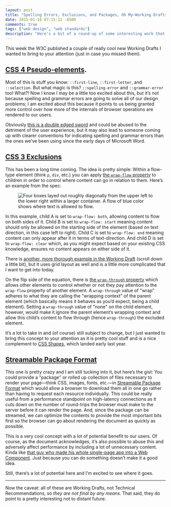 ```yaml
---
layout: post
title: "Spelling Errors, Exclusions, and Packages, Oh My—Working Drafts at the W3C"
date: 2015-01-16 07:15:12 -0500
comments: true
tags: ["web design", "web standards"]
description: "Here’s a bit of a round-up of some interesting work that came out of the W3C this week."
---
```


This week the W3C published a couple of really cool new Working Drafts I wanted to bring to your attention (just in case you missed them). 

<!-- more -->

## [CSS 4 Pseudo-elements](http://www.w3.org/TR/2015/WD-css-pseudo-4-20150115).

Most of this is stuff you know: `::first-line`, `::first-letter`, and `::selection`. But what magic is this? `::spelling-error` and `::grammar-error` too! What?! Now I know I may be a little too excited about this, but it’s not because spelling and grammar errors are going to solve all of our design problems; I am excited about this because it points to us being granted more control over how more of the internals of browser operations are rendered to our users.

Obviously [this is a double edged sword](/notebook/native-vs-stylable-tug-of-war/) and could be abused to the detriment of the user experience, but it may also lead to someone coming up with clearer conventions for indicating spelling and grammar errors than the ones we’ve been using since the early days of Microsoft Word.

## [CSS 3 Exclusions](http://www.w3.org/TR/2015/WD-css3-exclusions-20150115/)

This has been a long time coming. The idea is pretty simple: Within a flow-type element (think `p`, `div`, etc.) you can apply [the `wrap-flow` property](http://www.w3.org/TR/2015/WD-css3-exclusions-20150115/#wrap-flow-property) to children in order to control where content can go in relation to them. Here’s an example from the spec:

<figure id="fig-2015-01-16-1">
<img src="https://www.w3.org/TR/2015/WD-css3-exclusions-20150115/images/exclusions-illustration.png" alt="Four boxes layed out roughly diagonally from the upper left to the lower right within a larger container. A flow of blue color shows where text is allowed to flow.">
</figure>

In this example, child A is set to `wrap-flow: both`, allowing content to flow on both sides of it. Child B is set to `wrap-flow: start` meaning content should only be allowed on the starting side of the element (based on text direction, in this case left to right). Child C is set to `wrap-flow: end` meaning content can only appear after it in terms of text-direction. And child D is set to `wrap-flow: clear` which, as you might expect based on your existing CSS knowledge, ensures no content appears on either side of it.

There is [another, more thorough example in the Working Draft](http://www.w3.org/TR/2015/WD-css3-exclusions-20150115/#wrap-flow-property) (scroll down a little bit), but it uses grid layout as well and is a little more complicated that I want to get into today. 

On the flip side of the equation, there is [the `wrap-through` property](http://www.w3.org/TR/2015/WD-css3-exclusions-20150115/#wrap-through-property) which allows other elements to control whether or not they pay attention to the `wrap-flow` property of another element. A `wrap-through` value of "wrap" adheres to what they are calling the "wrapping context" of the parent element (which basically means it behaves as you’d expect, being a child element). Setting a `wrap-through` value of "none" on the child element, however, would make it ignore the parent element’s wrapping context and allow this child’s content to flow through (hence `wrap-through`) the excluded element.

It’s a lot to take in and (of course) still subject to change, but I just wanted to bring this concept to your attention as it is pretty cool stuff and is a nice complement to [CSS Shapes](http://www.w3.org/TR/css-shapes-1/), which landed early last year.

## [Streamable Package Format](http://www.w3.org/TR/2015/WD-web-packaging-20150115/)

This one is pretty crazy and I am still tucking into it, but here’s the gist: You could provide a "package" or rolled up collection of files necessary to render your page—think CSS, images, fonts, etc.—in [Streamable Package Format](http://www.w3.org/TR/2015/WD-web-packaging-20150115/#streamable-package-format) which would allow a browser to download them all in one go rather than having to request each resource individually. This could be really useful from a performance standpoint on high-latency connections as it cuts down on the number of round-trips the browser must make to the server before it can render the page. And, since the package can be streamed, we can optimize the contents to provide the most important bits first so the browser can go about rendering the document as quickly as possible.

This is a very cool concept with a lot of potential benefit to our users. Of course, as the document acknowledges, it’s also possible to abuse this and adversely affect performance by including a lot of unnecessary content. Kinda like [that guy who made his whole single-page app into a Web Component](https://github.com/StartPolymer/polymer-single-page-app). Just because you can do something doesn’t make it a good idea.

Still, there’s a lot of potential here and I’m excited to see where it goes.

<hr>

Now the caveat: all of these are Working Drafts, not Technical Recommendations, so *they are not final by any means*. That said, they do point to a pretty interesting not to distant future.
